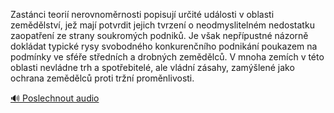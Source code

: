 
Zastánci teorií nerovnoměrnosti popisují určité události v oblasti zemědělství, jež mají potvrdit jejich tvrzení o neodmyslitelném nedostatku zaopatření ze strany soukromých podniků. Je však nepřípustné názorně dokládat typické rysy svobodného konkurenčního podnikání poukazem na podmínky ve sféře středních a drobných zemědělců. V mnoha zemích v této oblasti nevládne trh a spotřebitelé, ale vládní zásahy, zamýšlené jako ochrana zemědělců proti tržní proměnlivosti.

[🔊 Poslechnout audio](/data/7-paragraphs/audio/chapter_104/para_004-Zastnci-teori-nerovnomrnosti-popisuj-urit-ud.mp3)
